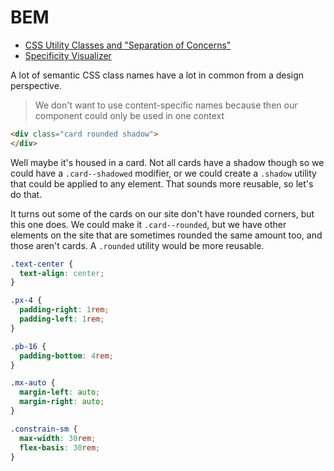 # BEM

* [CSS Utility Classes and "Separation of Concerns"](https://adamwathan.me/css-utility-classes-and-separation-of-concerns/)
* [Specificity Visualizer](https://francescoschwarz.de/en/blog/introducing-the-specificity-visualizer/)

A lot of semantic CSS class names have a lot in common from a design perspective.

> We don't want to use content-specific names because then our component could only be used in one context

```html
<div class="card rounded shadow">
</div>
```

Well maybe it's housed in a card. Not all cards have a shadow though so we could have a `.card--shadowed` modifier, or we could create a `.shadow` utility that could be applied to any element. That sounds more reusable, so let's do that.

It turns out some of the cards on our site don't have rounded corners, but this one does. We could make it `.card--rounded`, but we have other elements on the site that are sometimes rounded the same amount too, and those aren't cards. A `.rounded` utility would be more reusable.

```css
.text-center {
  text-align: center;
}

.px-4 {
  padding-right: 1rem;
  padding-left: 1rem;
}

.pb-16 {
  padding-bottom: 4rem;
}

.mx-auto {
  margin-left: auto;
  margin-right: auto;
}

.constrain-sm {
  max-width: 30rem;
  flex-basis: 30rem;
}
```
